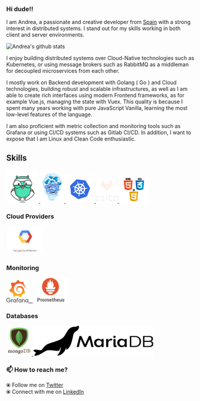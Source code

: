 ### Hi dude!!

<!--
**zucchinidev/zucchinidev** is a ✨special ✨ repository that you can use to add a README.md to your GitHub profile. Make sure it’s public and initialize it with a README to get started.
-->

I am Andrea, a passionate and creative developer from [Spain](https://en.wikipedia.org/wiki/Spain)&nbsp;with a strong interest in distributed systems. I stand out for my skills working in both client and server environments. 

![Andrea's github stats](https://github-readme-stats.vercel.app/api?username=zucchinidev&hide=issues&show_icons=true&theme=onedark)

I enjoy building distributed systems over Cloud-Native technologies such as Kubernetes, or using message brokers such as RabbitMQ as a middleman for decoupled microservices from each other.

I mostly work on Backend development with Golang ( Go ) and Cloud technologies, building robust and scalable infrastructures, as well as I am able to create rich interfaces using modern Frontend frameworks, as for example Vue.js, managing the state with Vuex. This quality is because I spent many years working with pure JavaScript Vanilla, learning the most low-level features of the language.
 
I am also proficient with metric collection and monitoring tools such as Grafana or using CI/CD systems such as Gitlab CI/CD. In addition, I want to expose that I am Linux and Clean Code enthusiastic.

## Skills

<p float="left">
  <a href="https://golang.org/" target="_blank" >
    <img src="https://raw.githubusercontent.com/zucchinidev/zucchinidev/master/images/golang.gif"  height="90" />
  </a>
  <a href="https://www.docker.com/" target="_blank" >
    <img src="https://raw.githubusercontent.com/zucchinidev/zucchinidev/master/images/docker.gif"  height="80" /> 
  </a>
  <a href="https://kubernetes.io/" target="_blank" >
    <img src="https://raw.githubusercontent.com/zucchinidev/zucchinidev/master/images/k8s.gif"  height="75" />
  </a>
  <a href="https://docs.gitlab.com/ee/ci/" target="_blank" >
    <img src="https://raw.githubusercontent.com/zucchinidev/zucchinidev/master/images/gitlab-cicd.gif"  height="65" />
  </a>
  <a href="https://www.w3.org/wiki/The_web_standards_model_-_HTML_CSS_and_JavaScript" target="_blank" >
    <img src="https://raw.githubusercontent.com/zucchinidev/zucchinidev/master/images/html_css_js.png" height="70" />
  </a>
 </p>
  
### Cloud Providers
  
 <p float="left"> 
  <a href="https://cloud.google.com/" target="_blank" >
    <img src="https://raw.githubusercontent.com/zucchinidev/zucchinidev/master/images/google_cloud.gif"  height="75" />
  </a>
 </p>
  
### Monitoring
  
 <p float="left">
  <a href="https://grafana.com/" target="_blank" >
    <img src="https://raw.githubusercontent.com/zucchinidev/zucchinidev/master/images/grafana.gif" height="60" />&nbsp;&nbsp;
  </a>
  <a href="https://prometheus.io/" target="_blank" >
    <img src="https://raw.githubusercontent.com/zucchinidev/zucchinidev/master/images/prometheus.gif" height="65" />
  </a>
</p>

### Databases
  
 <p float="left">
  <a href="https://www.mongodb.com/" target="_blank" >
    <img src="https://raw.githubusercontent.com/zucchinidev/zucchinidev/master/images/mongo.gif" height="80" />
  </a>
  <a href="https://mariadb.com/" target="_blank" >
    <img src="https://raw.githubusercontent.com/zucchinidev/zucchinidev/master/images/mariadb_logo_black_transparent.png" height="80" />
  </a>
</p>

### 📫 How to reach me? 

  ⦿ Follow me on [Twitter](https://twitter.com/zucchinidev) <br>
  ⦿ Connect with me on [LinkedIn](https://www.linkedin.com/in/zucchinidev/) <br>